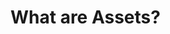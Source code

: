 # What are Assets?

<!-- Once your platform is up and running, it's time to begin creating content. Remember that sites act as content repositories, so you will want to make sure you are working in the appropriate site before you start creating content in Liferay DXP. Then you can start creating a variety of content that can be used throughout the platform using tools that come with Liferay DXP out-of-the-box.

## Content in the Livingstone Platform {#livingstone}

Maria Flores works as a content creator for Livingstone Hotels & Resorts and has been tasked with creating content for the public-facing Livingstone Hotels & Resorts site. She believes that the content on a page is the most important part of a site and wants to make sure the her content is meaningful by reaching the right audience. Maria also wants site content to be presented in an attractive and engaging way, in line with the mockups provided by the Design Team.

## Liferay Assets {#assets}

With Liferay, you can create different kinds of content. Any individual piece of content created in Liferay DXP is called an _Asset_.

<div class="key-point">
Key Point: <br />
<strong>Assets</strong> are all the different content types that can be created in a site.
</div>

The different Assets you can create in Liferay DXP include:

* _Web Content_: the most widely-used Asset for displaying content in Liferay. Web Content has a backbone structure and can be as basic as plain text and images or include a custom design with Templates provided by your Front-End team.
* _Documents and Media_: You can create and import all kinds of documents and files to your platform including:
	* Video
	* Audio
	* Text
	* Images
* _Blogs_: Liferay provides powerful blog creation and presentation tools.
* _Wikis_: You can also create collaborative Wikis where users can interact and work together.
* _Message Boards_: Liferay provides robust forum creation tools that inherit the abilities and features unique to the platform.
* _Forms_: You can create all kinds of Forms to gather and analyze data from users on the platform.
* _Polls_: A little simpler than Liferay Forms, Polls are used to present questions to users and gather their quick responses.
* _Bookmarks_: With bookmarks, you can collect, store, and organize URLs.

## The Asset Framework {#framework}

<div class="key-point">
Key Point: <br />
<strong>Assets</strong> share the common <strong>Asset Framework</strong> features and functions:
<ul>
	<li>Content teams can organize Assets with folders and by assigning them metadata.</li>
	<li>Assets can be related to each other to provide the best possible user experience.</li>
	<li>Users can comment, reply, rate, and flag collaborative content when displayed on a site.</li>
	<li>Administrators can also set permissions on Assets to determine who can see and update the content.</li>
</ul>
</div>

For example, a content creator can relate a blog post to an image gallery that supplements the blog or a Wiki to Web Content covering a similar subject. Each of these Assets can be organized with tags to make them more easily searchable. Users can also comment on and rate blog posts or images. This level of control over content in Liferay allows for powerful content management.

<br />

<figure>
	<img src="../images/related.png" style="max-height: 39%;">
	<figcaption style="font-size: x-small">Fig.1 A blog post that has been related to an image gallery</figcaption>
</figure>

The _Asset Framework_ also allows you to access customizable publishing tools like the _Asset Publisher_ and _Content Sets_. With these tools, you can configure the types and ways in which your content is displayed. We will look at publishing content a little later. For now, keep in mind that _Assets_ are the different types of content in Liferay.

## Page Fragments and Content Pages {#frags}

Users with web design skills can create editable _Page Fragments_ using HTML, CSS, and JavaScript. Business users and Marketing teams can then take Page Fragments and place them on _Content Pages_ as desired. Content Pages are designed to accelerate and simplify content creation and are, as the name suggests, content-centric. Content editors can directly enter and update text and images in-line by leveraging the rich editor.

<div class="key-point">
Key Point: <br />
<strong>Page Fragments</strong> are editable bits of HTML, CSS, and JavaScript that can be used to build <strong>Content Pages</strong>.
</div>

There are a few differences between Content Pages and the Layout/Widget pages you may be used to:

* _Content Pages_:
	* Content Pages are built by adding Page Fragments to a page and editing their text and images directly on the page, no coding experience necessary.
	* They are recommended for pages with a heavy focus on content specific to that page.
* _Widget Pages_:
	* Widget pages are built by dragging and dropping widgets to a page layout of columns and rows.
	* Widget pages are recommended for pages focused on displaying existing interactive content, displaying lists of reusable content or displaying several reusable content details.

## Creating Page Fragments {#createfrags}

Page Fragments are reusable pieces of content that can be combined with Assets to create pages that can be easily maintained and edited by Marketing and content teams.

<div class="key-point">
Key Point: <br />
Use the <strong>Fragment Editor</strong> to create Page Fragments or save a completed section of a page as a Page Fragment and reuse it in multiple pages.
</div>

Content creators with basic web design skills can try their hand at creating content using Page Fragments. All Fragments are part of _Collections_, so content creators will have to create a Fragment collection when building their first Page Fragment. Collections group Page Fragments together for later use and administrative flexibility.

Fragments should be grouped by purpose. When creating new Fragment collections, try to create categories that can be clearly understood and reused. For example, you could create Collections for:

* Page Headers
* Banners
* Image Slide Shows
* Calls to Action
* Quotes

<figure>
	<img src="../images/new-collection.png" style="max-height:40%;">
	<figcaption style="font-size: x-small">Fig.2 Adding a new Collection to a site</figcaption>
</figure>

<br />

Once a content creator has created his or her collection, he or she can open up the Fragment Editor and create a new Fragment with HTML, CSS, and JavaScript to feature in whichever page it should be featured.

Fragments are designed to be reusable and easily editable once added to a page. The Design and Web Teams can work to create pixel-perfect page templates that other users can take and use across the platform. Using the Page Template Editor, content creators and business users can place available Page Fragments on a page and quickly design and publish beautiful site pages.

## Document Types and Metadata {#doctypes}

While uploading documents using the _Basic Document_ type works for some uploads, as the number of uploaded files increases, creating categories and types of documents will make file management easier and more efficient. Administrators can use **Document Types** and metadata to organize their content. They can add metadata to different kinds of documents to make it easier to organize and search by creating custom **Document Types**.

<br />

<figure>
	<img src="../images/basic-document.png" style="max-height:30%;" />
	<figcaption style="font-size: x-small">Fig.3 Adding a Basic Document to a site</figcaption>
</figure>

<br />

Document Types give the user the ability to describe and categorize documents by adding custom metadata to uploaded files. This metadata not only helps distinguish files, it also makes files searchable by metadata and allows the user to take advantage of Liferay's search features.

<div class="key-point">
Key Point: <br />
<strong>Document Types</strong> associate a set of custom metadata fields with files of a certain type as soon as they are added to the platform.
</div>

Document managers can benefit from adding document types, as they not only distinguish what kind of documents they need to upload, but can then add metadata. By adding metadata descriptions to files as they are uploaded, users are defining how the documents will be categorized.

For example, instead of having all uploaded PDFs show up as Basic Document types, administrators can distinguish the PDF types that contain content that relates to their marketing team from the types that contain financial reports. They can create a Document Type called _Marketing Data_ and another called _Financial Reports_ and include additional information that needs to be filled out. This way, it's clear which documents are which, and the metadata will be recorded with every submission.

<div class="note">
Note: Metadata is data that describes other data. For digital files, metadata is added to the digital objects and describes them using metadata fields. For example, an MP3 file for a particular song may contain data about the track artist and track length.
</div>

If an administrator finds that there are some common sets of metadata that should span multiple Document Types, the administrator can create reusable **Metadata Sets**. Metadata Sets are metadata fields that are grouped together outside of any particular Document Type. For example, there may be some commonality between multiple different kinds of Employee Document types. An administrator could create a Metadata Set that includes fields for _Employee Name_ and _Employee ID_. He would then be able to simply add these to any new Employee Document types without having to manually create them again.

<div class="summary">
<h3>Knowledge Check</h3>
<ul>
  <li>Assets are all the different ___________________ types in a site.</li>
  <li>The Asset ___________________ allows users to manage, organize, and present content effectively.</li>
  <li>_________________ can be used to build Content Pages.</li>
  <li>Users can also create Document Types, which are groups of _________________that improve document organization and SEO.</li>
</ul>
</div> -->
